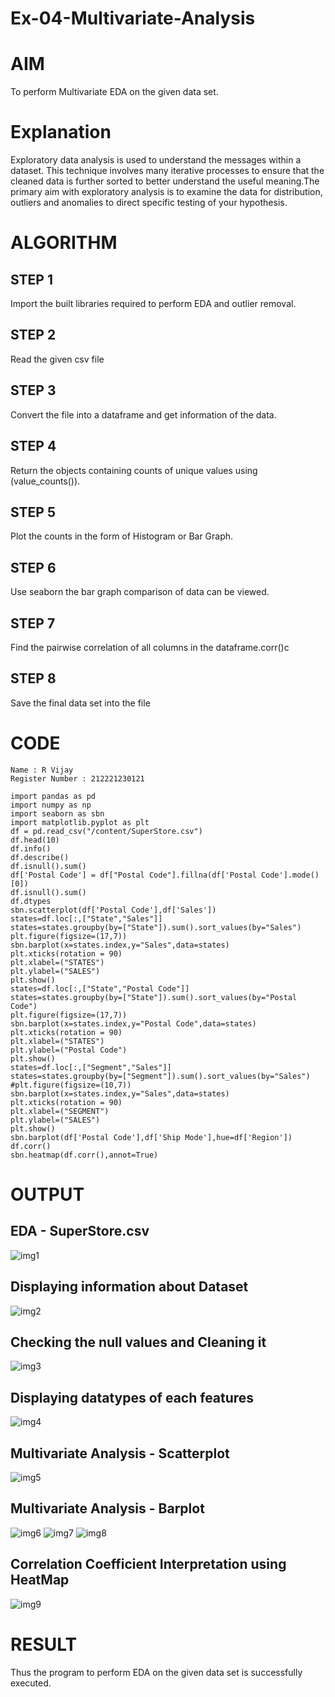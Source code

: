 # Ex-04-Multivariate-Analysis
# AIM
To perform Multivariate EDA on the given data set.
# Explanation
Exploratory data analysis is used to understand the messages within a dataset. This technique involves many iterative processes to ensure that the cleaned data is further sorted to better understand the useful meaning.The primary aim with exploratory analysis is to examine the data for distribution, outliers and anomalies to direct specific testing of your hypothesis.
# ALGORITHM
## STEP 1
Import the built libraries required to perform EDA and outlier removal.
## STEP 2
Read the given csv file
## STEP 3
Convert the file into a dataframe and get information of the data.
## STEP 4
Return the objects containing counts of unique values using (value_counts()).
## STEP 5
Plot the counts in the form of Histogram or Bar Graph.
## STEP 6
Use seaborn the bar graph comparison of data can be viewed.
## STEP 7
Find the pairwise correlation of all columns in the dataframe.corr()c
## STEP 8
Save the final data set into the file
# CODE
~~~
Name : R Vijay
Register Number : 212221230121
~~~
~~~
import pandas as pd
import numpy as np
import seaborn as sbn
import matplotlib.pyplot as plt
df = pd.read_csv("/content/SuperStore.csv")
df.head(10)
df.info()
df.describe()
df.isnull().sum()
df['Postal Code'] = df["Postal Code"].fillna(df['Postal Code'].mode()[0])
df.isnull().sum()
df.dtypes
sbn.scatterplot(df['Postal Code'],df['Sales'])
states=df.loc[:,["State","Sales"]]
states=states.groupby(by=["State"]).sum().sort_values(by="Sales")
plt.figure(figsize=(17,7))
sbn.barplot(x=states.index,y="Sales",data=states)
plt.xticks(rotation = 90)
plt.xlabel=("STATES")
plt.ylabel=("SALES")
plt.show()
states=df.loc[:,["State","Postal Code"]]
states=states.groupby(by=["State"]).sum().sort_values(by="Postal Code")
plt.figure(figsize=(17,7))
sbn.barplot(x=states.index,y="Postal Code",data=states)
plt.xticks(rotation = 90)
plt.xlabel=("STATES")
plt.ylabel=("Postal Code")
plt.show()
states=df.loc[:,["Segment","Sales"]]
states=states.groupby(by=["Segment"]).sum().sort_values(by="Sales")
#plt.figure(figsize=(10,7))
sbn.barplot(x=states.index,y="Sales",data=states)
plt.xticks(rotation = 90)
plt.xlabel=("SEGMENT")
plt.ylabel=("SALES")
plt.show()
sbn.barplot(df['Postal Code'],df['Ship Mode'],hue=df['Region'])
df.corr()
sbn.heatmap(df.corr(),annot=True)
~~~
# OUTPUT
## EDA - SuperStore.csv
![img1](https://github.com/vijay21500269/Ex-04-Multivariate-Analysis/blob/main/g1.png)
## Displaying information about Dataset
![img2](https://github.com/vijay21500269/Ex-04-Multivariate-Analysis/blob/main/g2.png)
## Checking the null values and Cleaning it
![img3](https://github.com/vijay21500269/Ex-04-Multivariate-Analysis/blob/main/g3.png)
## Displaying datatypes of each features
![img4](https://github.com/vijay21500269/Ex-04-Multivariate-Analysis/blob/main/g4.png)
## Multivariate Analysis - Scatterplot
![img5](https://github.com/vijay21500269/Ex-04-Multivariate-Analysis/blob/main/g5.png)
## Multivariate Analysis - Barplot
![img6](https://github.com/vijay21500269/Ex-04-Multivariate-Analysis/blob/main/g6.png)
![img7](https://github.com/vijay21500269/Ex-04-Multivariate-Analysis/blob/main/g7.png)
![img8](https://github.com/vijay21500269/Ex-04-Multivariate-Analysis/blob/main/g8.png)
## Correlation Coefficient Interpretation using HeatMap
![img9](https://github.com/vijay21500269/Ex-04-Multivariate-Analysis/blob/main/g9.png)
# RESULT
Thus the program to perform EDA on the given data set is successfully executed.
